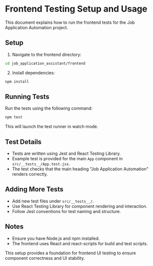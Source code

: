 # Frontend Testing Setup and Usage

This document explains how to run the frontend tests for the Job Application Automation project.

## Setup

1. Navigate to the frontend directory:

```bash
cd job_application_assistant/frontend
```

2. Install dependencies:

```bash
npm install
```

## Running Tests

Run the tests using the following command:

```bash
npm test
```

This will launch the test runner in watch mode.

## Test Details

- Tests are written using Jest and React Testing Library.
- Example test is provided for the main `App` component in `src/__tests__/App.test.jsx`.
- The test checks that the main heading "Job Application Automation" renders correctly.

## Adding More Tests

- Add new test files under `src/__tests__/`.
- Use React Testing Library for component rendering and interaction.
- Follow Jest conventions for test naming and structure.

## Notes

- Ensure you have Node.js and npm installed.
- The frontend uses React and react-scripts for build and test scripts.

This setup provides a foundation for frontend UI testing to ensure component correctness and UI stability.
